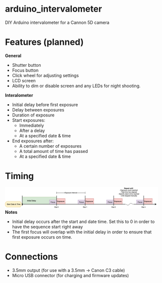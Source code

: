 # arduino_intervalometer
DIY Arduino intervalometer for a Cannon 5D camera

# Features (planned)

**General**
- Shutter button
- Focus button
- Click wheel for adjusting settings
- LCD screen
- Ability to dim or disable screen and any LEDs for night shooting.

**Interalometer**
- Initial delay before first exposure
- Delay between exposures
- Duration of exposure
- Start exposures:
  - Immediately
  - After a delay
  - At a specified date & time 
- End exposures after:
  - A certain number of exposures
  - A total amount of time has passed
  - At a specified date & time

# Timing
![Timing Diagram](/Media/TimingDiagram.png)
**Notes**
- Initial delay occurs after the start and date time. Set this to 0 in order to have the sequence start right away
- The first focus will overlap with the initial delay in order to ensure that first exposure occurs on time.

# Connections
- 3.5mm output (for use with a 3.5mm -> Canon C3 cable)
- Micro USB connector (for charging and firmware updates)



